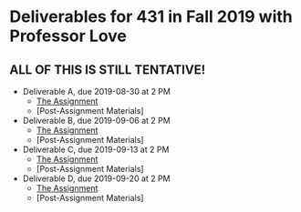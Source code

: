 # Deliverables for 431 in Fall 2019 with Professor Love

## ALL OF THIS IS STILL TENTATIVE!

- Deliverable A, due 2019-08-30 at 2 PM
    - [The Assignment](https://github.com/THOMASELOVE/2019-431/tree/master/DELIVERABLES/A)
    - [Post-Assignment Materials] 
- Deliverable B, due 2019-09-06 at 2 PM
    - [The Assignment](https://github.com/THOMASELOVE/2019-431/tree/master/DELIVERABLES/B)
    - [Post-Assignment Materials] 
- Deliverable C, due 2019-09-13 at 2 PM
    - [The Assignment](https://github.com/THOMASELOVE/2019-431/tree/master/DELIVERABLES/C)
    - [Post-Assignment Materials] 
- Deliverable D, due 2019-09-20 at 2 PM
    - [The Assignment](https://github.com/THOMASELOVE/2019-431/tree/master/DELIVERABLES/D)
    - [Post-Assignment Materials] 

